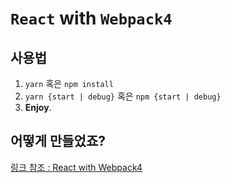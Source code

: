 # `React` with `Webpack4`

## 사용법
1. `yarn` 혹은 `npm install`
2. `yarn {start | debug}` 혹은 `npm {start | debug}`
3. **Enjoy**.

## 어떻게 만들었죠?
[링크 참조 : React with Webpack4](https://aciddust.github.io/blog/post/React-with-Webpack4/) 

